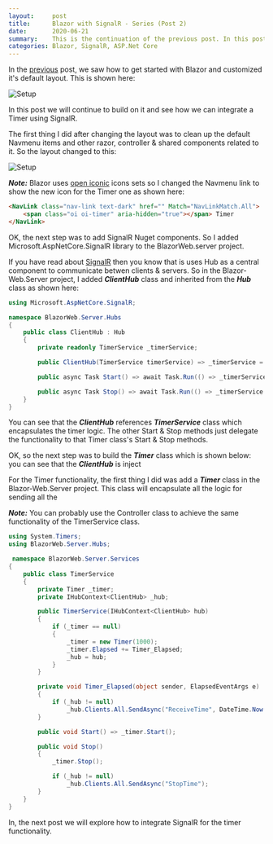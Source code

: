 ```yaml
---
layout:     post
title:      Blazor with SignalR - Series (Post 2)
date:       2020-06-21
summary:    This is the continuation of the previous post. In this post we will see how to setup a timer in Blazor using SignalR.  
categories: Blazor, SignalR, ASP.Net Core
---
```


In the [previous]() post, we saw how to get started with Blazor and customized it's default layout. This is shown here:

![Setup]({{site.url}}/images/Blazor-Signalr-11.png)

In this post we will continue to build on it and see how we can integrate a Timer using SignalR.

The first thing I did after changing the layout was to clean up the default Navmenu items and other razor, controller & shared components related to it. So the layout changed to this:

![Setup]({{site.url}}/images/Blazor-Signalr-13.png)

***Note:*** Blazor uses [open iconic](https://useiconic.com/open) icons sets so I changed the Navmenu link to show the new icon for the Timer one as shown here:

~~~HTML
<NavLink class="nav-link text-dark" href="" Match="NavLinkMatch.All">
    <span class="oi oi-timer" aria-hidden="true"></span> Timer
</NavLink>
~~~

OK, the next step was to add SignalR Nuget components. So I added Microsoft.AspNetCore.SignalR library to the BlazorWeb.server project.

If you have read about [SignalR](https://docs.microsoft.com/en-us/aspnet/core/signalr/introduction?view=aspnetcore-3.1) then you know that is uses Hub as a central component to communicate betwen clients & servers. So in the Blazor-Web.Server project, I added ***ClientHub*** class and inherited from the ***Hub*** class as shown here:

~~~csharp
using Microsoft.AspNetCore.SignalR;

namespace BlazorWeb.Server.Hubs
{
    public class ClientHub : Hub
    {
        private readonly TimerService _timerService;

        public ClientHub(TimerService timerService) => _timerService = timerService;

        public async Task Start() => await Task.Run(() => _timerService.Start());

        public async Task Stop() => await Task.Run(() => _timerService.Stop());
    }
}
~~~

You can see that the ***ClientHub*** references ***TimerService*** class which encapsulates the timer logic. The other Start & Stop methods just delegate the functionality to that Timer class's Start & Stop methods.

OK, so the next step was to build the ***Timer*** class which is shown below: you can see that the ***ClientHub*** is inject

For the Timer functionality, the first thing I did was add a ***Timer*** class in the Blazor-Web.Server project. This class will encapsulate all the logic for sending all the 

***Note:*** You can probably use the Controller class to achieve the same functionality of the TimerService class.

~~~csharp
using System.Timers;
using BlazorWeb.Server.Hubs;

 namespace BlazorWeb.Server.Services
{
    public class TimerService
    {
        private Timer _timer;
        private IHubContext<ClientHub> _hub;

        public TimerService(IHubContext<ClientHub> hub)
        {
            if (_timer == null)
            {
                _timer = new Timer(1000);
                _timer.Elapsed += Timer_Elapsed;
                _hub = hub;
            }
        }

        private void Timer_Elapsed(object sender, ElapsedEventArgs e)
        {
            if (_hub != null)
                _hub.Clients.All.SendAsync("ReceiveTime", DateTime.Now.ToString());
        }

        public void Start() => _timer.Start();

        public void Stop()
        {
            _timer.Stop();

            if (_hub != null)
                _hub.Clients.All.SendAsync("StopTime");
        }
    }
}
~~~





In, the next post we will explore how to integrate SignalR for the timer functionality.